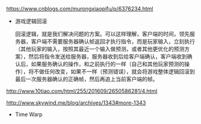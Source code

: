 

https://www.cnblogs.com/murongxiaopifu/p/6376234.html

- 游戏逻辑回滚

    回滚逻辑，就是我们解决问题的方案。可以这样理解，客户端的时间，领先服务器，客户端不需要服务器确认帧返回才执行指令，而是玩家输入，立刻执行（其他玩家的输入，按照其最近一个输入做预测，或者其他更优化的预测方案），然后将指令发送给服务器，服务器收到后给客户端确认，客户端收到确认后，如果服务确认的操作，和之前执行的一样（自己和其他玩家预测的操作），将不做任何改变，如果不一样（预测错误），就会将游戏整体逻辑回滚到最后一次服务器确认的正确帧，然后再追上当前客户端的帧。




http://www.10tiao.com/html/255/201609/2650586281/4.html



http://www.skywind.me/blog/archives/1343#more-1343


- Time Warp